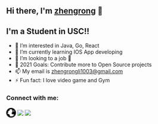 ## Hi there, I'm [zhengrong][website] 👋


## I'm a Student in USC!!

- 👀 I’m interested in Java, Go, React
- 🌱 I’m currently learning IOS App developing 
- 👯 I’m looking to a job 🤣
- 🥅 2021 Goals: Contribute more to Open Source projects
- 📫 My email is zhengrongli1003@gmail.com
- ⚡ Fun fact: I love video game and Gym

### Connect with me:

[<img align="center" alt="zli0111.com" width="26px" src="https://raw.githubusercontent.com/iconic/open-iconic/master/svg/globe.svg" />][website]
[<img align="center" width="26px" src="https://cdn.jsdelivr.net/npm/simple-icons@v3/icons/linkedin.svg" />][linkedin]
[<img align="center" width="26px" src="https://cdn.jsdelivr.net/npm/simple-icons@v3/icons/instagram.svg" />][instagram]

<br />


[website]: https://zli0111.com
[instagram]: https://instagram.com/zli0111
[linkedin]: https://www.linkedin.com/in/zhengrong-li-13bb8b1b4/


<!---
ZLi0111/ZLi0111 is a ✨ special ✨ repository because its `README.md` (this file) appears on your GitHub profile.
You can click the Preview link to take a look at your changes.
--->
